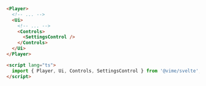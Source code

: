 ```html {6,16} title="example.svelte"
<Player>
  <!-- ... -->
  <Ui>
    <!-- ... -->
    <Controls>
      <SettingsControl />
    </Controls>
  </Ui>
</Player>

<script lang="ts">
  import { Player, Ui, Controls, SettingsControl } from '@vime/svelte';
</script>
```
